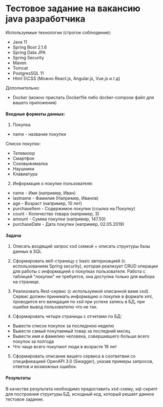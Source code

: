 # Тестовое задание на вакансию java разработчика
Используемые технологии (строгое соблюдение):
-	Java 11
-	Spring Boot 2.1.6
- Spring Data JPA
- Spring Security
-	Maven
-	Tomcat
-	PostgresSQL 11
-	Html 5\CSS (Можно React.js, Angular.js, Vue.js и.т.д)

Дополнительно:
- Docker (можно прислать Dockerfile либо docker-compose файл для вашего приложения)

#### Входные форматы данных:
1) Покупка
- name - название покупки

Список покупок:
- Телевизор
- Смартфон
- Соковыжималка
- Наушники
- Клавиатура

2) Информация о покупке пользователя:
- name - Имя (например, Иван)
- lastname - Фамилия (Например, Иванов)
- age - Возраст (например, 10 лет)
- purchaseItem - Содержимое покупки (ссылка на Покупку)
- count - Количество товара (например, 3)
- amount - Сумма покупки (например, 147.50)
- purchaseDate - Дата покупки (например, 02.05.2019)

#### Задача
1) Описать входящий запрос xsd схемой + описать структуры базы данных в SQL

2) Сформировать веб-страницу с basic авторизацией (с использованием Spring security), которая реализует CRUD операции для работы с информацией о покупках пользователя. Работа с таблицей "покупки" не требуется, она доступна только для выбора на странице.

3) Реализовать Rest-сервис (с используемой описанной вами xsd). Сервис должен принимать информацию о покупке в формате xml, проводится его валидация по xsd при успехе запись в БД, при ошибке вывод пользователю что не так.

4) Сформировать четыре страницы с отчетами по БД:
- Вывести список покупок за последнюю неделю
- Вывести самый покупаемый товар за последний месяц
- Вывести имя и фамилию человека, совершившего больше всего покупок за полгода
- Что чаще всего покупают люди в возрасте 18 лет

5) Сформировать описание вашего сервиса в соответвии со спецификацией OpenAPI 3.0 (Swagger), указав примеры запросов, ответов и возможных ошибок.

#### Результаты

В качестве результата необходимо предоставить xsd-схему, sql-скрипт для построения структуры БД, исходный код, который решает данное тестовое задание.